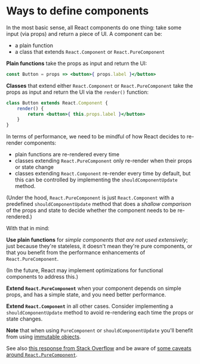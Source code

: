 # Ways to define components

In the most basic sense, all React components do one thing: take some input (via props) and return a piece of UI. A component can be:

* a plain function
* a class that extends `React.Component` or `React.PureComponent`

__Plain functions__ take the props as input and return the UI:

```jsx
const Button = props => <button>{ props.label }</button>
```

__Classes__ that extend either `React.Component` or `React.PureComponent` take the props as input and return the UI via the `render()` function:

```jsx
class Button extends React.Component {
	render() {
		return <button>{ this.props.label }</button>
	}
}
```

In terms of performance, we need to be mindful of how React decides to re-render components:

* plain functions are re-rendered every time 
* classes extending `React.PureComponent` only re-render when their props or state change
* classes extending `React.Component` re-render every time by default, but this can be controlled by implementing the `shouldComponentUpdate` method.

(Under the hood, `React.PureComponent` is just `React.Component` with a predefined `shouldComponentUpdate` method that does a _shallow comparison_ of the props and state to decide whether the component needs to be re-rendered.)

With that in mind:

__Use plain functions__ for _simple components that are not used extensively_; just because they're stateless, it doesn't mean they're pure components, or that you benefit from the performance enhancements of `React.PureComponent`. 

(In the future, React may implement optimizations for functional components to address this.)

__Extend `React.PureComponent`__ when your component depends on simple props, and has a simple state, and you need better performance.

__Extend `React.Component`__ in all other cases. Consider implementing a `shouldComponentUpdate` method to avoid re-rendering each time the props or state changes.

__Note__ that when using `PureComponent` or `shouldComponentUpdate` you'll benefit from using [immutable objects](./immutability.md).

See also [this response from Stack Overflow](https://stackoverflow.com/questions/40703675/react-functional-stateless-component-purecomponent-component-what-are-the-dif#40704083) and be aware of [some caveats around `React.PureComponent`](./purecomponent-caveats.md).